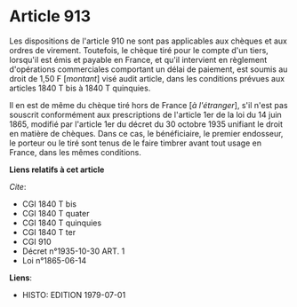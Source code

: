 # Article 913

Les dispositions de l'article 910 ne sont pas applicables aux chèques et aux ordres de virement. Toutefois, le chèque tiré
pour le compte d'un tiers, lorsqu'il est émis et payable en France, et qu'il intervient en règlement d'opérations
commerciales comportant un délai de paiement, est soumis au droit de 1,50 F [*montant*] visé audit article, dans les
conditions prévues aux articles 1840 T bis à 1840 T quinquies.

Il en est de même du chèque tiré hors de France [*à l'étranger*], s'il n'est pas souscrit conformément aux prescriptions de
l'article 1er  de la loi du 14 juin 1865, modifié par l'article 1er du décret du 30 octobre 1935 unifiant le droit en matière
de chèques. Dans ce cas, le bénéficiaire, le premier endosseur, le porteur ou le tiré sont tenus de le faire timbrer avant
tout usage en France, dans les mêmes conditions.

**Liens relatifs à cet article**

_Cite_:

  - CGI 1840 T bis
  - CGI 1840 T quater
  - CGI 1840 T quinquies
  - CGI 1840 T ter
  - CGI 910
  - Décret n°1935-10-30 ART. 1
  - Loi n°1865-06-14

**Liens**:

  - HISTO: EDITION 1979-07-01
